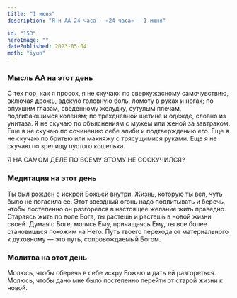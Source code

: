 ```yaml
---
title: "1 июня"
description: "Я и АА 24 часа - «24 часа» — 1 июня"

id: "153"
heroImage: ""
datePublished: 2023-05-04
moth: "iyun"
---
```


### Мысль АА на этот день

С тех пор, как я просох, я не скучаю: по сверхужасному самочувствию, включая
дрожь, адскую головную боль, ломоту в руках и ногах; по опухшим глазам,
сведенному желудку, сутулым плечам, подгибающимся коленям; по трехдневной
щетине и одежде, словно из унитаза. Я не скучаю по объяснениям с мужем или
женой за завтраком. Еще я не скучаю по сочинению себе алиби и подтверждению
его. Еще я не скучаю по бритью или макияжу с трясущимися руками. Еще я не
скучаю по зрелищу пустого кошелька.

Я НА САМОМ ДЕЛЕ ПО ВСЕМУ ЭТОМУ НЕ СОСКУЧИЛСЯ?

### Медитация на этот день

Ты был рожден с искрой Божьей внутри. Жизнь, которую ты вел, чуть было не
погасила ее. Этот звездный огонь надо подпитывать и беречь, чтобы постепенно
он разгорелся в настоящее желание жить праведно. Стараясь жить по воле Бога,
ты растешь и растешь в новой жизни своей. Думая о Боге, молясь Ему, причащаясь
Ему, ты все более становишься похожим на Него. Путь твоего перехода от
материального к духовному — это путь, сопровождаемый Богом.

### Молитва на этот день

Молюсь, чтобы сберечь в себе искру Божью и дать ей разгореться. Молюсь, чтобы
дано мне было постепенно перейти от старой жизни к новой.

